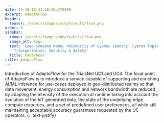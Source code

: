 ```yaml
---
date: 24-10-18 11:20:26.379899
excerpt: AdaptoFlow
header:
  teaser: /assets/images/subprojects/flow.png
order: 8
sidebar:
- image: /assets/images/subprojects/flow.png
  image_alt: logo
  text: 'Lead Company Name: University of Cyprus Country: Cyprus Topic: Infrastructure,
    Transportation, Security & Safety'
  title: Factsheet
title: AdaptoFlow
---
```

Introduction of AdaptoFlow for the TrialsNet UC1 and UC4. The focal point of AdaptoFlow is to introduce a service capable of supporting and enriching AI/ML inference for use-cases deployed in geo-distributed realms so that data movement, energy consumption and network bandwidth are reduced by adapting the intensity of the execution at runtime taking into account the evolution of the IoT generated data, the state of the underlying edge compute resources, and a set of predefined user preferences, all while still maintaining acceptable accuracy guarantees requested by the UC operators.
{: .text-justify}

